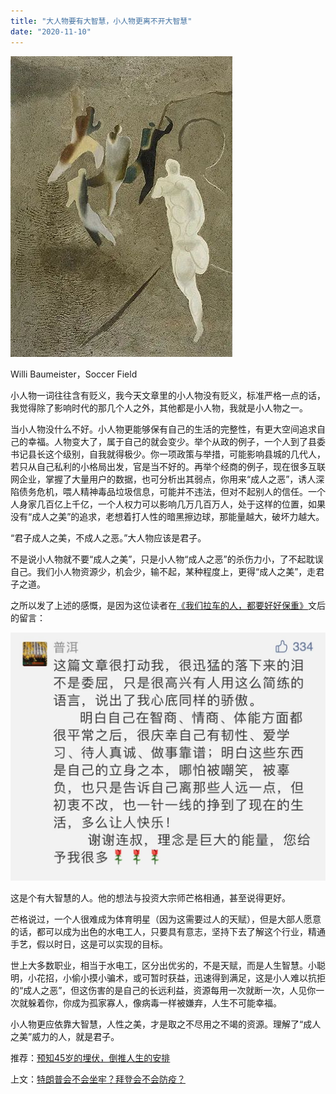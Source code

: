 ```yaml
---
title: "大人物要有大智慧，小人物更离不开大智慧"
date: "2020-11-10"
---
```


![连岳文章](images/连岳文章picture-10.jpg)

Willi Baumeister，Soccer Field

  

小人物一词往往含有贬义，我今天文章里的小人物没有贬义，标准严格一点的话，我觉得除了影响时代的那几个人之外，其他都是小人物，我就是小人物之一。

  

当小人物没什么不好。小人物更能够保有自己的生活的完整性，有更大空间追求自己的幸福。人物变大了，属于自己的就会变少。举个从政的例子，一个人到了县委书记县长这个级别，自我就得极少。你一项政策与举措，可能影响县城的几代人，若只从自己私利的小格局出发，官是当不好的。再举个经商的例子，现在很多互联网企业，掌握了大量用户的数据，也可分析出其弱点，你用来“成人之恶”，诱人深陷债务危机，喂人精神毒品垃圾信息，可能并不违法，但对不起别人的信任。一个人身家几百亿上千亿，一个人权力可以影响几万几百万人，处于这样的位置，如果没有“成人之美”的追求，老想着打人性的暗黑擦边球，那能量越大，破坏力越大。

  

“君子成人之美，不成人之恶。”大人物应该是君子。

  

不是说小人物就不要“成人之美”，只是小人物“成人之恶”的杀伤力小，了不起耽误自己。我们小人物资源少，机会少，输不起，某种程度上，更得“成人之美”，走君子之道。

  

之所以发了上述的感慨，是因为这位读者在[《我们拉车的人，都要好好保重》](http://mp.weixin.qq.com/s?__biz=MjM5NDU0Mjk2MQ==&mid=2651658392&idx=1&sn=760c4b0dc1de8b88c2346db1f98fa210&chksm=bd7f9c868a0815905d378c5df0fa2932d78d01b3b10ed602f16664670218777499f64a713e7b&scene=21#wechat_redirect)文后的留言：

  

![连岳文章](images/连岳文章picture-11.jpg)

  

这是个有大智慧的人。他的想法与投资大宗师芒格相通，甚至说得更好。

  

芒格说过，一个人很难成为体育明星（因为这需要过人的天赋），但是大部人愿意的话，都可以成为出色的水电工人，只要具有意志，坚持下去了解这个行业，精通手艺，假以时日，这是可以实现的目标。

  

世上大多数职业，相当于水电工，区分出优劣的，不是天赋，而是人生智慧。小聪明，小花招，小偷小摸小骗术，或可暂时获益，迅速得到满足，这是小人难以抗拒的“成人之恶”，但这伤害的是自己的长远利益，资源每用一次就断一次，人见你一次就躲着你，你成为孤家寡人，像病毒一样被嫌弃，人生不可能幸福。

  

小人物更应依靠大智慧，人性之美，才是取之不尽用之不竭的资源。理解了“成人之美”威力的人，就是君子。

  

推荐：[预知45岁的埋伏，倒推人生的安排](http://mp.weixin.qq.com/s?__biz=MjM5NDU0Mjk2MQ==&mid=2651637008&idx=1&sn=436f2846aa069653de786ee533ac076f&chksm=bd7e410e8a09c818126a16f8c015389da4b6973ad13bdbb35ea01f731dd27007d59f06b80251&scene=21#wechat_redirect)  

上文：[特朗普会不会坐牢？拜登会不会防疫？](http://mp.weixin.qq.com/s?__biz=MjM5NDU0Mjk2MQ==&mid=2651659370&idx=1&sn=8ac95705278b553572381d9a4e986434&chksm=bd7f98748a0811626fa9df76fb57d1565a11deb587b7613cd098a7e509200a05a47961179db4&scene=21#wechat_redirect)
